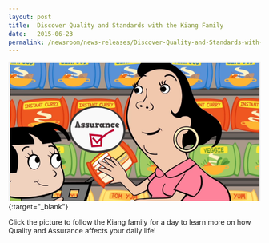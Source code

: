 ```yaml
---
layout: post
title:  Discover Quality and Standards with the Kiang Family
date:   2015-06-23
permalink: /newsroom/news-releases/Discover-Quality-and-Standards-with-the-Kiang-Family
---
```


[![kiang](/images/Kiang2.png)](https://www.youtube.com/watch?v=W78fYMEvq7g&feature=youtu.be){:target="_blank"}

Click the picture to follow the Kiang family for a day to learn more on how Quality and Assurance affects your daily life!
